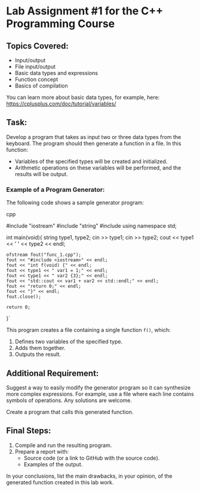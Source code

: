 # Lab Assignment #1 for the C++ Programming Course

## Topics Covered:

- Input/output
- File input/output
- Basic data types and expressions
- Function concept
- Basics of compilation

You can learn more about basic data types, for example, here: <https://cplusplus.com/doc/tutorial/variables/>

## Task:

Develop a program that takes as input two or three data types from the keyboard. The program should then generate a function in a file. In this function:

- Variables of the specified types will be created and initialized.
- Arithmetic operations on these variables will be performed, and the results will be output.

### Example of a Program Generator:

The following code shows a sample generator program:

cpp

#include "iostream"
#include "string"
#include <fstream>
using namespace std;

int main(void){
string type1, type2;
cin >> type1;
cin >> type2;
cout << type1 << ' ' << type2 << endl;

    ofstream fout("func_1.cpp");
    fout << "#include <iostream>" << endl;
    fout << "int f(void) {" << endl;
    fout << type1 << " var1 = 1;" << endl;
    fout << type1 << " var2 {3};" << endl;
    fout << "std::cout << var1 + var2 << std::endl;" << endl;
    fout << "return 0;" << endl;
    fout << "}" << endl;
    fout.close();

    return 0;

}`

This program creates a file containing a single function `f()`, which:

1.  Defines two variables of the specified type.
2.  Adds them together.
3.  Outputs the result.

## Additional Requirement:

Suggest a way to easily modify the generator program so it can synthesize more complex expressions. For example, use a file where each line contains symbols of operations. Any solutions are welcome.

Create a program that calls this generated function.

## Final Steps:

1.  Compile and run the resulting program.
2.  Prepare a report with:
    - Source code (or a link to GitHub with the source code).
    - Examples of the output.

In your conclusions, list the main drawbacks, in your opinion, of the generated function created in this lab work.
